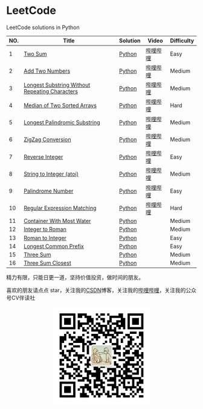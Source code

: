 # LeetCode

LeetCode solutions in Python

| NO.  | Title                                                        | Solution                                                     | Video                                                   | Difficulty |
| ---- | ------------------------------------------------------------ | ------------------------------------------------------------ | ------------------------------------------------------- | ---------- |
| 1    | [Two Sum](https://leetcode.com/problems/two-sum)             | [Python](solution_python/001%20Two%20Sum.ipynb)              | [哔哩哔哩](https://www.bilibili.com/video/BV1f5411p7d5) | Easy       |
| 2    | [Add Two Numbers](https://leetcode-cn.com/problems/add-two-numbers/) | [Python](solution_python/002%20Add%20Two%20Numbers.ipynb)    | [哔哩哔哩](https://www.bilibili.com/video/BV1rV411r71c) | Medium     |
| 3    | [Longest Substring Without Repeating Characters](https://leetcode-cn.com/problems/longest-substring-without-repeating-characters/) | [Python](solution_python/003%20Longest%20Substring%20Without%20Repeating%20Characters.ipynb) | [哔哩哔哩](https://www.bilibili.com/video/BV1YK4y1x71S) | Medium     |
| 4    | [Median of Two Sorted Arrays](https://leetcode-cn.com/problems/median-of-two-sorted-arrays/) | [Python](solution_python/004%20Median%20of%20Two%20Sorted%20Arrays.ipynb) | [哔哩哔哩](https://www.bilibili.com/video/BV1GA411B7gd) | Hard       |
| 5    | [Longest Palindromic Substring](https://leetcode-cn.com/problems/longest-palindromic-substring/) | [Python](solution_python/005%20Longest%20Palindromic%20Substring.ipynb) | [哔哩哔哩](https://www.bilibili.com/video/BV17D4y1Q7JR) | Medium     |
| 6    | [ZigZag Conversion](https://leetcode-cn.com/problems/zigzag-conversion/) | [Python](solution_python/006%20ZigZag%20Conversion.ipynb)    | [哔哩哔哩](https://www.bilibili.com/video/BV1cK4y147nE) | Medium     |
| 7    | [Reverse Integer](https://leetcode-cn.com/problems/reverse-integer) | [Python](solution_python/007%20Reverse%20Integer.ipynb)      | [哔哩哔哩](https://www.bilibili.com/video/BV11C4y1a76d) | Easy       |
| 8    | [String to Integer (atoi)](https://leetcode-cn.com/problems/string-to-integer-atoi/) | [Python](solution_python/008%20String%20to%20Integer%20(atoi).ipynb) | [哔哩哔哩](https://www.bilibili.com/video/BV1UC4y1a7Vf) | Medium     |
| 9    | [Palindrome Number](https://leetcode-cn.com/problems/palindrome-number/) | [Python](solution_python/009%20Palindrome%20Number.ipynb)    | [哔哩哔哩](https://www.bilibili.com/video/BV1oC4y1a764) | Easy       |
| 10   | [Regular Expression Matching](https://leetcode-cn.com/problems/regular-expression-matching/) | [Python](solution_python/010%20Regular%20Expression%20Matching.ipynb) | [哔哩哔哩](https://www.bilibili.com/video/BV1op4y1D7nJ) | Hard       |
| 11   | [Container With Most Water](https://leetcode-cn.com/problems/container-with-most-water/) | [Python](solution_python/011%20Container%20With%20Most%20Water.ipynb) |                                                         | Medium     |
| 12   | [Integer to Roman](https://leetcode-cn.com/problems/integer-to-roman/) | [Python](solution_python/012%20Integer%20to%20Roman.ipynb)   |                                                         | Medium     |
| 13   | [Roman to Integer](https://leetcode-cn.com/problems/roman-to-integer/) | [Python](solution_python/013%20Roman%20to%20Integer.ipynb)   |                                                         | Easy       |
| 14   | [Longest Common Prefix](https://leetcode-cn.com/problems/longest-common-prefix/) | [Python](solution_python/014%20Longest%20Common%20Prefix.ipynb) |                                                         | Easy       |
| 15   | [Three Sum](https://leetcode-cn.com/problems/3sum/)          | [Python](solution_python/015%203Sum.ipynb)                   |                                                         | Medium     |
| 16   | [Three Sum Closest](https://leetcode-cn.com/problems/3sum-closest/) | [Python](solution_python/016%203Sum%20Closest.ipynb)         |                                                         | Medium     |





精力有限，只能日更一道，坚持价值投资，做时间的朋友。  

喜欢的朋友请点点 star，关注我的[CSDN](https://mp.csdn.net/console/article)博客，关注我的[哔哩哔哩](https://space.bilibili.com/424394389?spm_id_from=333.788.b_765f7570696e666f.1)，关注我的公众号CV伴读社

<div align=center><img src="https://github.com/xiaoxuebajie/LeetCode/raw/master/solution_python/images/qrcode.jpg" style='zoom:100%'>


